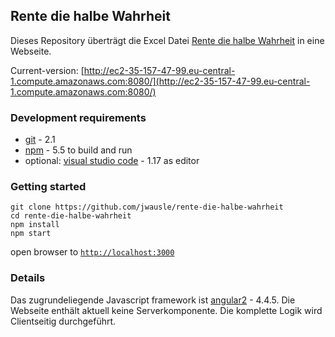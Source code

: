 ## Rente die halbe Wahrheit

Dieses Repository überträgt die Excel Datei [Rente die halbe Wahrheit](http://www.bessere-beratung-bieten.de/files/2017-07/renteninformation-die-halbe-wahrheit-07.2017.xlsm) in eine Webseite.

Current-version: [http://ec2-35-157-47-99.eu-central-1.compute.amazonaws.com:8080/](http://ec2-35-157-47-99.eu-central-1.compute.amazonaws.com:8080/) 

### Development requirements

- [git](https://git-scm.com/downloads) - 2.1 
- [npm](https://www.npmjs.com/get-npm) - 5.5 to build and run
- optional: [visual studio code](https://code.visualstudio.com/download) - 1.17 as editor

### Getting started

```
git clone https://github.com/jwausle/rente-die-halbe-wahrheit
cd rente-die-halbe-wahrheit
npm install 
npm start 
```

open browser to [`http://localhost:3000`](http://localhost:3000)

### Details 

Das zugrundeliegende Javascript framework ist [angular2](https://angular.io/) - 4.4.5. Die Webseite enthält aktuell keine Serverkomponente. Die komplette Logik wird Clientseitig durchgeführt.
